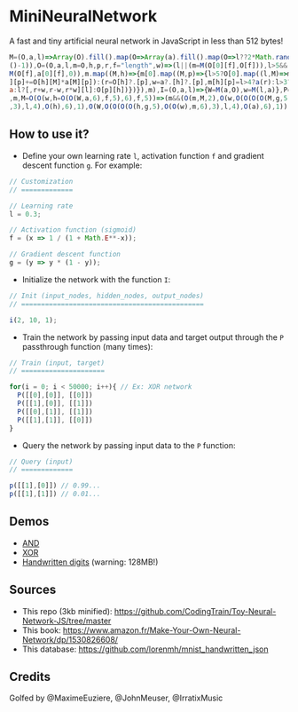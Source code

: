 ﻿# MiniNeuralNetwork

A fast and tiny artificial neural network in JavaScript in less than 512 bytes!

```js
M=(O,a,l)=>Array(O).fill().map(O=>Array(a).fill().map(O=>l??2*Math.random
()-1)),O=(O,a,l,m=O,h,p,r,f="length",w)=>(l||(m=M(O[0][f],O[f])),l>5&&(m=
M(O[f],a[0][f],0)),m.map((M,h)=>{m[0].map((M,p)=>{l>5?O[0].map((l,M)=>m[h
][p]+=O[h][M]*a[M][p]):(r=O[h]?.[p],w=a?.[h]?.[p],m[h][p]=l>4?a(r):l>3?r*
a:l?[,r+w,r-w,r*w][l]:O[p][h])})}),m),I=(O,a,l)=>{W=M(a,O),w=M(l,a)},P=(a
,m,M=O(O(w,h=O(O(W,a,6),f,5),6),f,5))=>(m&&(O(m,M,2),O(w,O(O(O(O(M,g,5),m
,3),l,4),O(h),6),1),O(W,O(O(O(O(h,g,5),O(O(w),m,6),3),l,4),O(a),6),1)),M)
```

## How to use it?

- Define your own learning rate `l`, activation function `f` and gradient descent function `g`. For example:

```js
// Customization
// =============

// Learning rate
l = 0.3;

// Activation function (sigmoid)
f = (x => 1 / (1 + Math.E**-x));

// Gradient descent function
g = (y => y * (1 - y));
```

- Initialize the network with the function `I`:

```js
// Init (input_nodes, hidden_nodes, output_nodes)
// ==============================================

i(2, 10, 1);
```

- Train the network by passing input data and target output through the `P` passthrough function (many times):

```js
// Train (input, target)
// =====================

for(i = 0; i < 50000; i++){ // Ex: XOR network
  P([[0],[0]], [[0]])
  P([[1],[0]], [[1]])
  P([[0],[1]], [[1]])
  P([[1],[1]], [[0]])
}
```


- Query the network by passing input data to the `P` function:

```js
// Query (input)
// =============

p([[1],[0]]) // 0.99...
p([[1],[1]]) // 0.01...
```

## Demos

- [AND](https://xem.github.io/miniNeuralNetwork/demos/AND.html)
- [XOR](https://xem.github.io/miniNeuralNetwork/demos/XOR.html)
- [Handwritten digits](https://xem.github.io/miniNeuralNetwork/demos/digits.html)   (warning: 128MB!)

## Sources

- This repo (3kb minified): https://github.com/CodingTrain/Toy-Neural-Network-JS/tree/master
- This book: https://www.amazon.fr/Make-Your-Own-Neural-Network/dp/1530826608/
- This database: https://github.com/lorenmh/mnist_handwritten_json

## Credits

Golfed by @MaximeEuziere, @JohnMeuser, @IrratixMusic 